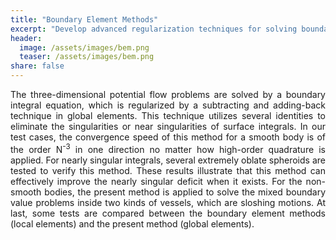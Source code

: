 ```yaml
---
title: "Boundary Element Methods"
excerpt: "Develop advanced regularization techniques for solving boundary integral equations."
header:
  image: /assets/images/bem.png
  teaser: /assets/images/bem.png
share: false
---
```


<p style="text-align: justify;">
The three-dimensional potential flow problems are solved by a boundary integral equation, which is regularized by a subtracting and adding-back technique in global elements. This technique utilizes several identities to eliminate the singularities or near singularities of surface integrals. In our test cases, the convergence speed of this method for a smooth body is of the order N<sup>-3</sup> in one direction no matter how high-order quadrature is applied. For nearly singular integrals, several extremely oblate spheroids are tested to verify this method. These results illustrate that this method can effectively improve the nearly singular deficit when it exists. For the non-smooth bodies, the present method is applied to solve the mixed boundary value problems inside two kinds of vessels, which are sloshing motions. At last, some tests are compared between the boundary element methods (local elements) and the present method (global elements).
</p>
